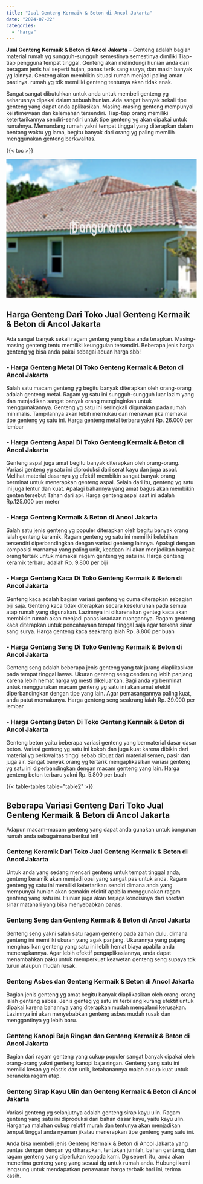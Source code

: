```yaml
---
title: "Jual Genteng Kermaik & Beton di Ancol Jakarta"
date: "2024-07-22"
categories: 
  - "harga"
---
```


**Jual Genteng Kermaik & Beton di Ancol Jakarta** – Genteng adalah bagian material rumah yg sungguh-sungguh semestinya semestinya dimiliki Tiap-tiap pengguna tempat tinggal. Genteng akan melindungi hunian anda dari beragam jenis hal seperti hujan, panas terik sang surya, dan masih banyak yg lainnya. Genteng akan membikin situasi rumah menjadi paling aman pastinya. rumah yg tdk memiliki genteng tentunya akan tidak enak.

Sangat sangat dibutuhkan untuk anda untuk membeli genteng yg seharusnya dipakai dalam sebuah hunian. Ada sangat banyak sekali tipe genteng yang dapat anda aplikasikan. Masing-masing genteng mempunyai keistimewaan dan kelemahan tersendiri. Tiap-tiap orang memiliki ketertarikannya sendiri-sendiri untuk tipe genteng yg akan dipakai untuk rumahnya. Memandang rumah yakni tempat tinggal yang diterapkan dalam bentang waktu yg lama, begitu banyak dari orang yg paling memilih menggunakan genteng berkwalitas.

{{< toc >}}

![Jual Genteng Kermaik & Beton di Ancol Jakarta](/images/genteng-minimalis-murah16.png)

## Harga Genteng Dari Toko Jual Genteng Kermaik & Beton di Ancol Jakarta

Ada sangat banyak sekali ragam genteng yang bisa anda terapkan. Masing-masing genteng tentu memiliki keunggulan tersendiri. Beberapa jenis harga genteng yg bisa anda pakai sebagai acuan harga sbb!

### \- Harga Genteng Metal Di Toko Genteng Kermaik & Beton di Ancol Jakarta

Salah satu macam genteng yg begitu banyak diterapkan oleh orang-orang adalah genteng metal. Ragam yg satu ini sungguh-sungguh luar lazim yang dan menjadikan sangat banyak orang menginginkan untuk menggunakannya. Genteng yg satu ini seringkali digunakan pada rumah minimalis. Tampilannya akan lebih memukau dan menawan jika memakai tipe genteng yg satu ini. Harga genteng metal terbaru yakni Rp. 26.000 per lembar

### \- Harga Genteng Aspal Di Toko Genteng Kermaik & Beton di Ancol Jakarta

Genteng aspal juga amat begitu banyak diterapkan oleh orang-orang. Variasi genteng yg satu ini diproduksi dari serat kayu dan juga aspal. Melihat material dasarnya yg efektif membikin sangat banyak orang berminat untuk menerapkan genteng aspal. Selain dari itu, genteng yg satu ini juga lentur dan kuat. Apalagi bahannya yang amat bagus akan membikin genten tersebut Tahan dari api. Harga genteng aspal saat ini adalah Rp.125.000 per meter

### \- Harga Genteng Kermaik & Beton di Ancol Jakarta

Salah satu jenis genteng yg populer diterapkan oleh begitu banyak orang ialah genteng keramik. Ragam genteng yg satu ini memiliki kelebihan tersendiri diperbandingkan dengan variasi genteng lainnya. Apalagi dengan komposisi warnanya yang paling unik, keadaan ini akan menjadikan banyak orang tertaik untuk memakai ragam genteng yg satu ini. Harga genteng keramik terbaru adalah Rp. 9.800 per biji

### \- Harga Genteng Kaca Di Toko Genteng Kermaik & Beton di Ancol Jakarta

Genteng kaca adalah bagian variasi genteng yg cuma diterapkan sebagian biji saja. Genteng kaca tidak diterapkan secara keseluruhan pada semua atap rumah yang digunakan. Lazimnya ini dikarenakan genteg kaca akan membikin rumah akan menjadi panas keadaan ruangannya. Ragam genteng kaca diterapkan untuk pencahayaan tempat tinggal saja agar terkena sinar sang surya. Harga genteng kaca seakrang ialah Rp. 8.800 per buah

### \- Harga Genteng Seng Di Toko Genteng Kermaik & Beton di Ancol Jakarta

Genteng seng adalah beberapa jenis genteng yang tak jarang diaplikasikan pada tempat tinggal lawas. Ukuran genteng seng cenderung lebih panjang karena lebih hemat harga yg mesti dikeluarkan. Bagi anda yg berminat untuk menggunakan macam genteng yg satu ini akan amat efektif diperbandingkan dengan tipe yang lain. Agar pemasangannya paling kuat, anda patut memakunya. Harga genteng seng seakrang ialah Rp. 39.000 per lembar

### \- Harga Genteng Beton Di Toko Genteng Kermaik & Beton di Ancol Jakarta

Genteng beton yaitu beberapa variasi genteng yang bermaterial dasar dasar beton. Variasi genteng yg satu ini kokoh dan juga kuat karena dibikin dari material yg berkwalitas tinggi sebab dibuat dari material semen, pasir dan juga air. Sangat banyak orang yg tertarik mengaplikasikan variasi genteng yg satu ini diperbandingkan dengan macam genteng yang lain. Harga genteng beton terbaru yakni Rp. 5.800 per buah

{{< table-tables table="table2" >}}

## Beberapa Variasi Genteng Dari Toko Jual Genteng Kermaik & Beton di Ancol Jakarta

Adapun macam-macam genteng yang dapat anda gunakan untuk bangunan rumah anda sebagaimana berikut ini!

### Genteng Keramik Dari Toko Jual Genteng Kermaik & Beton di Ancol Jakarta

Untuk anda yang sedang mencari genteng untuk tempat tinggal anda, genteng keramik akan menjadi opsi yang sangat pas untuk anda. Ragam genteng yg satu ini memiliki ketertarikan sendiri dimana anda yang mempunyai hunian akan semakin efektif apabila menggunakan ragam genteng yang satu ini. Hunian juga akan terjaga kondisinya dari sorotan sinar matahari yang bisa menyebabkan panas.

### Genteng Seng dan Genteng Kermaik & Beton di Ancol Jakarta

Genteng seng yakni salah satu ragam genteng pada zaman dulu, dimana genteng ini memiliki ukuran yang agak panjang. Ukurannya yang pajang menghasilkan genteng yang satu ini lebih hemat biaya apabila anda menerapkannya. Agar lebih efektif pengaplikasiannya, anda dapat menambahkan paku untuk memperkuat keawetan genteng seng supaya tdk turun ataupun mudah rusak.

### Genteng Asbes dan Genteng Kermaik & Beton di Ancol Jakarta

Bagian jenis genteng yg amat begitu banyak diaplikasikan oleh orang-orang ialah genteng asbes. Jenis genteg yg satu ini terbilang kurang efektif untuk dipakai karena bahannya yang diterapkan mudah mengalami kerusakan. Lazimnya ini akan menyebabkan genteng asbes mudah rusak dan menggantinya yg lebih baru.

### Genteng Kanopi Baja Ringan dan Genteng Kermaik & Beton di Ancol Jakarta

Bagian dari ragam genteng yang cukup populer sangat banyak dipakai oleh orang-orang yakni genteng kanopi baja ringan. Genteng yang satu ini memiiki kesan yg elastis dan unik, ketahanannya malah cukup kuat untuk beraneka ragam atap.

### Genteng Sirap Kayu Ulin dan Genteng Kermaik & Beton di Ancol Jakarta

Variasi genteng yg selanjutnya adalah genteng sirap kayu ulin. Ragam genteng yang satu ini diproduksi dari bahan dasar kayu, yaitu kayu ulin. Harganya malahan cukup relatif murah dan tentunya akan menjadikan tempat tinggal anda nyaman jikalau menerapkan tipe genteng yang satu ini.

Anda bisa membeli jenis Genteng Kermaik & Beton di Ancol Jakarta yang pantas dengan dengan yg diharapkan, tentukan jumlah, bahan genteng, dan ragam genteng yang diperlukan kepada kami. Dg seperti itu, anda akan menerima genteng yang yang sesuai dg untuk rumah anda. Hubungi kami langsung untuk mendapatkan penawaran harga terbaik hari ini, terima kasih.
